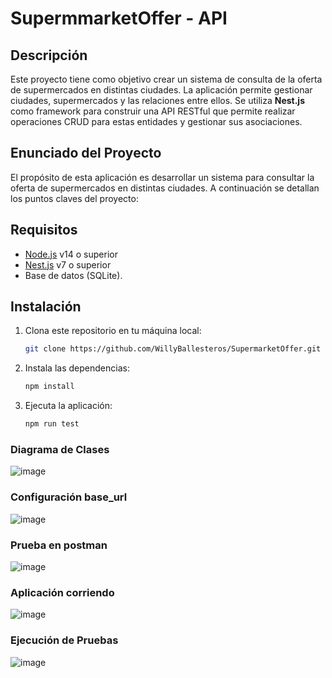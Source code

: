 # SupermmarketOffer - API

## Descripción

Este proyecto tiene como objetivo crear un sistema de consulta de la oferta de supermercados en distintas ciudades. La aplicación permite gestionar ciudades, supermercados y las relaciones entre ellos. Se utiliza **Nest.js** como framework para construir una API RESTful que permite realizar operaciones CRUD para estas entidades y gestionar sus asociaciones.

## Enunciado del Proyecto

El propósito de esta aplicación es desarrollar un sistema para consultar la oferta de supermercados en distintas ciudades. A continuación se detallan los puntos claves del proyecto:

## Requisitos

- [Node.js](https://nodejs.org/) v14 o superior
- [Nest.js](https://nestjs.com/) v7 o superior
- Base de datos (SQLite).

## Instalación

1. Clona este repositorio en tu máquina local:
   ```bash
   git clone https://github.com/WillyBallesteros/SupermarketOffer.git

2. Instala las dependencias:
   ```bash
   npm install

3. Ejecuta la aplicación:
   ```bash
   npm run test

### Diagrama de Clases
![image](https://github.com/user-attachments/assets/c8ba23bb-400b-4f6e-a925-9875fca90ab5)

### Configuración base_url
![image](https://github.com/user-attachments/assets/8d7333ab-45cd-4a10-9018-c5322461c969)

### Prueba en postman
![image](https://github.com/user-attachments/assets/123fd3f9-b74b-4add-9ebf-924826fd68ad)

### Aplicación corriendo
![image](https://github.com/user-attachments/assets/26152076-87a4-4380-8720-356ed3139569)

### Ejecución de Pruebas
![image](https://github.com/user-attachments/assets/536c3c03-e92d-49b5-aa3e-d4799ee21f5d)


